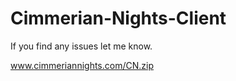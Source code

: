 Cimmerian-Nights-Client
=======================
If you find any issues let me know.

www.cimmeriannights.com/CN.zip
